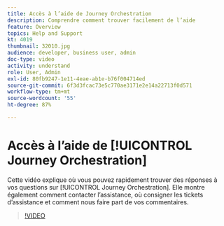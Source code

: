```yaml
---
title: Accès à l’aide de Journey Orchestration
description: Comprendre comment trouver facilement de l’aide
feature: Overview
topics: Help and Support
kt: 4019
thumbnail: 32010.jpg
audience: developer, business user, admin
doc-type: video
activity: understand
role: User, Admin
exl-id: 80fb9247-1e11-4eae-ab1e-b76f004714ed
source-git-commit: 6f3d3fcac73e5c770ae3171e2e14a22713f0d571
workflow-type: tm+mt
source-wordcount: '55'
ht-degree: 87%

---
```


# Accès à l’aide de [!UICONTROL Journey Orchestration]

Cette vidéo explique où vous pouvez rapidement trouver des réponses à vos questions sur [!UICONTROL Journey Orchestration]. Elle montre également comment contacter l’assistance, où consigner les tickets d’assistance et comment nous faire part de vos commentaires.

>[!VIDEO](https://video.tv.adobe.com/v/32010?quality=12)
